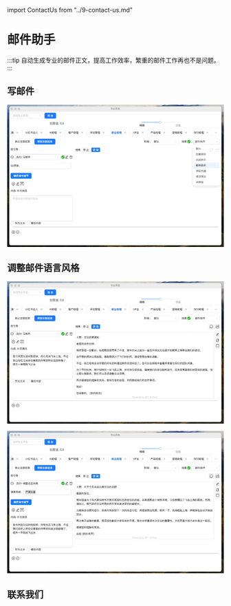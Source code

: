 import ContactUs from "../9-contact-us.md"

# 邮件助手

:::tip
自动生成专业的邮件正文，提高工作效率，繁重的邮件工作再也不是问题。
:::

## 写邮件

![](./img/7-emailAssistant/2023-12-07-img-28-proMode-careerManager-emailAssistant.gif)

## 调整邮件语言风格

![](./img/7-emailAssistant/2023-12-07-img-29-proMode-careerManager-emailAssistant-2.gif)

![](./img/7-emailAssistant/2023-12-07-img-30-proMode-careerManager-emailAssistant-3.gif)

## 联系我们

<ContactUs/>
